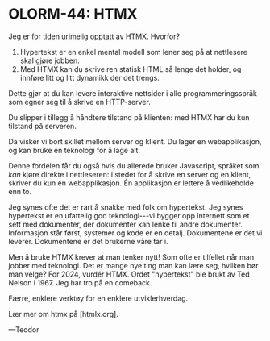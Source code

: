 # OLORM-44: HTMX

Jeg er for tiden urimelig opptatt av HTMX.
Hvorfor?

1. Hypertekst er en enkel mental modell som lener seg på at nettlesere skal gjøre jobben.
2. Med HTMX kan du skrive ren statisk HTML så lenge det holder, og innføre litt og litt dynamikk der det trengs.

Dette gjør at du kan levere interaktive nettsider i alle programmeringsspråk som egner seg til å skrive en HTTP-server.

Du slipper i tillegg å håndtere tilstand på klienten: med HTMX har du kun tilstand på serveren.

Da visker vi bort skillet mellom server og klient.
Du lager en webapplikasjon, og kan bruke én teknologi for å lage alt.

Denne fordelen får du også hvis du allerede bruker Javascript, språket som _kan_ kjøre direkte i nettleseren: i stedet for å skrive en server og en klient, skriver du kun én webapplikasjon.
Én applikasjon er lettere å vedlikeholde enn to.

Jeg synes ofte det er rart å snakke med folk om hypertekst.
Jeg synes hypertekst er en ufattelig god teknologi---vi bygger opp internett som et sett med dokumenter, der dokumenter kan lenke til andre dokumenter.
Informasjon står først, systemer og kode er en detalj.
Dokumentene er det vi leverer.
Dokumentene er det brukerne våre tar i.

Men å bruke HTMX krever at man tenker nytt!
Som ofte er tilfellet når man jobber med teknologi.
Det er mange nye ting man kan lære seg, hvilken bør man velge?
For 2024, vurdér HTMX.
Ordet "hypertekst" ble brukt av Ted Nelson i 1967.
Jeg har tro på en comeback.

Færre, enklere verktøy for en enklere utviklerhverdag.

Lær mer om htmx på [htmlx.org].

[htmx.org]: https://htmx.org/

—Teodor
